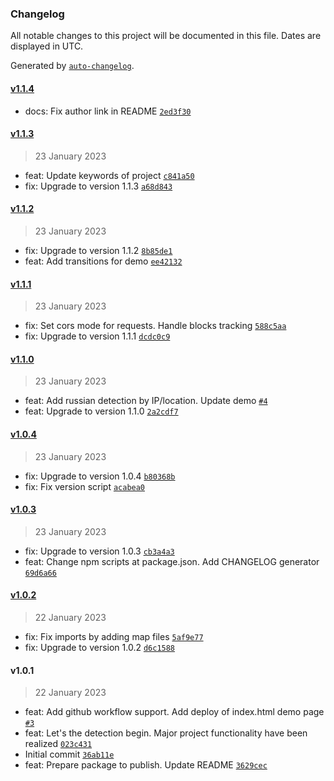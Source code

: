 ### Changelog

All notable changes to this project will be documented in this file. Dates are displayed in UTC.

Generated by [`auto-changelog`](https://github.com/CookPete/auto-changelog).

#### [v1.1.4](https://github.com/mr-devboy/russians-detector/compare/v1.1.3...v1.1.4)

- docs: Fix author link in README [`2ed3f30`](https://github.com/mr-devboy/russians-detector/commit/2ed3f309acf59b0a96c1e328e3dbcde3caf08a9b)

#### [v1.1.3](https://github.com/mr-devboy/russians-detector/compare/v1.1.2...v1.1.3)

> 23 January 2023

- feat: Update keywords of project [`c841a50`](https://github.com/mr-devboy/russians-detector/commit/c841a503fe1761721954b0691026d6fb786815cb)
- fix: Upgrade to version 1.1.3 [`a68d843`](https://github.com/mr-devboy/russians-detector/commit/a68d8435b32a539f8100ee1e5107c79ade3c0245)

#### [v1.1.2](https://github.com/mr-devboy/russians-detector/compare/v1.1.1...v1.1.2)

> 23 January 2023

- fix: Upgrade to version 1.1.2 [`8b85de1`](https://github.com/mr-devboy/russians-detector/commit/8b85de1e62ff40d922836a6d583214f6332cbe35)
- feat: Add transitions for demo [`ee42132`](https://github.com/mr-devboy/russians-detector/commit/ee4213285c69b09e459fafd05efd29c2e6723a7f)

#### [v1.1.1](https://github.com/mr-devboy/russians-detector/compare/v1.1.0...v1.1.1)

> 23 January 2023

- fix: Set cors mode for requests. Handle blocks tracking [`588c5aa`](https://github.com/mr-devboy/russians-detector/commit/588c5aa5a5d4f14e8af59746965d50564a8c999b)
- fix: Upgrade to version 1.1.1 [`dcdc0c9`](https://github.com/mr-devboy/russians-detector/commit/dcdc0c9f91a0a1ba8b006fc567207c6831f0f2f4)

#### [v1.1.0](https://github.com/mr-devboy/russians-detector/compare/v1.0.4...v1.1.0)

> 23 January 2023

- feat: Add russian detection by IP/location. Update demo [`#4`](https://github.com/mr-devboy/russians-detector/pull/4)
- feat: Upgrade to version 1.1.0 [`2a2cdf7`](https://github.com/mr-devboy/russians-detector/commit/2a2cdf77ff9ff5f8a201b093116afe34c411845d)

#### [v1.0.4](https://github.com/mr-devboy/russians-detector/compare/v1.0.3...v1.0.4)

> 23 January 2023

- fix: Upgrade to version 1.0.4 [`b80368b`](https://github.com/mr-devboy/russians-detector/commit/b80368b92d8fa1cfc29a152671090ba0ce4a18cc)
- fix: Fix version script [`acabea0`](https://github.com/mr-devboy/russians-detector/commit/acabea058c1fdf789e0ec0bb1b79f1e6f8a6a781)

#### [v1.0.3](https://github.com/mr-devboy/russians-detector/compare/v1.0.2...v1.0.3)

> 23 January 2023

- fix: Upgrade to version 1.0.3 [`cb3a4a3`](https://github.com/mr-devboy/russians-detector/commit/cb3a4a35fd36e08ad34f979f459a2831d28fa5ed)
- feat: Change npm scripts at package.json. Add CHANGELOG generator [`69d6a66`](https://github.com/mr-devboy/russians-detector/commit/69d6a66b26210a2008f869827d4ba43a6b0761ec)

#### [v1.0.2](https://github.com/mr-devboy/russians-detector/compare/v1.0.1...v1.0.2)

> 22 January 2023

- fix: Fix imports by adding map files [`5af9e77`](https://github.com/mr-devboy/russians-detector/commit/5af9e77f71d7c9610a6e5484354d73b40a383ac9)
- fix: Upgrade to version 1.0.2 [`d6c1588`](https://github.com/mr-devboy/russians-detector/commit/d6c158848cb2eee131405793e2238f9e9270c145)

#### v1.0.1

> 22 January 2023

- feat: Add github workflow support.  Add deploy of index.html demo page [`#3`](https://github.com/mr-devboy/russians-detector/pull/3)
- feat: Let's the detection begin. Major project functionality have been realized [`023c431`](https://github.com/mr-devboy/russians-detector/commit/023c431e35bbc08ce7d6e28f8bbc4d8bbc86adac)
- Initial commit [`36ab11e`](https://github.com/mr-devboy/russians-detector/commit/36ab11e349a32f8fbfce573774df43ea101f8d59)
- feat: Prepare package to publish. Update README [`3629cec`](https://github.com/mr-devboy/russians-detector/commit/3629ceca76f93d001b810850aca6b3cfcb363396)
